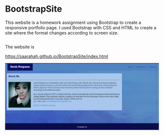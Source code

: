 # BootstrapSite

This website is a homework assignment using Bootstrap to create a responsive portfolio page. I used Bootstrap with CSS and HTML to create a site where the format changes according to screen size. 

##

The website is 

https://saarahah.github.io/BootstrapSite/index.html

![image](assets/images/screenshot.PNG)

